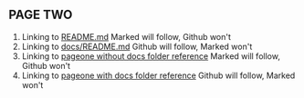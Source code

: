 ## PAGE TWO

1. Linking to [README.md](README.md) Marked will follow, Github won't
1. Linking to [docs/README.md](docs/README.md) Github will follow, Marked won't
1. Linking to [pageone without docs folder reference](pageone.md) Marked will follow, Github won't
1. Linking to [pageone with docs folder reference](docs/pageone.md) Github will follow, Marked won't